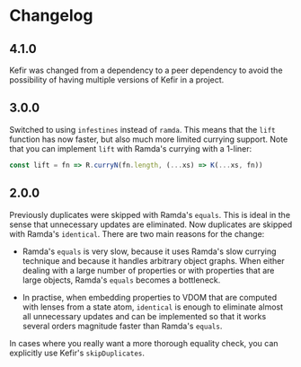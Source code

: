 # Changelog

## 4.1.0

Kefir was changed from a dependency to a peer dependency to avoid the
possibility of having multiple versions of Kefir in a project.

## 3.0.0

Switched to using `infestines` instead of `ramda`.  This means that the `lift`
function has now faster, but also much more limited currying support.  Note that
you can implement `lift` with Ramda's currying with a 1-liner:

```js
const lift = fn => R.curryN(fn.length, (...xs) => K(...xs, fn))
```

## 2.0.0

Previously duplicates were skipped with Ramda's `equals`.  This is ideal in the
sense that unnecessary updates are eliminated.  Now duplicates are skipped with
Ramda's `identical`.  There are two main reasons for the change:

* Ramda's `equals` is very slow, because it uses Ramda's slow currying technique
  and because it handles arbitrary object graphs.  When either dealing with a
  large number of properties or with properties that are large objects, Ramda's
  `equals` becomes a bottleneck.

* In practise, when embedding properties to VDOM that are computed with lenses
  from a state atom, `identical` is enough to eliminate almost all unnecessary
  updates and can be implemented so that it works several orders magnitude
  faster than Ramda's `equals`.

In cases where you really want a more thorough equality check, you can
explicitly use Kefir's `skipDuplicates`.
